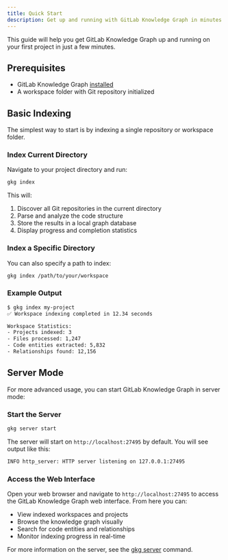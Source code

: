 ```yaml
---
title: Quick Start
description: Get up and running with GitLab Knowledge Graph in minutes
---
```


This guide will help you get GitLab Knowledge Graph up and running on your first project in just a few minutes.

## Prerequisites

- GitLab Knowledge Graph [installed](/getting-started/installation)
- A workspace folder with Git repository initialized

## Basic Indexing

The simplest way to start is by indexing a single repository or workspace folder.

### Index Current Directory

Navigate to your project directory and run:

```bash
gkg index
```

This will:

1. Discover all Git repositories in the current directory
2. Parse and analyze the code structure
3. Store the results in a local graph database
4. Display progress and completion statistics

### Index a Specific Directory

You can also specify a path to index:

```bash
gkg index /path/to/your/workspace
```

### Example Output

```bash
$ gkg index my-project
✅ Workspace indexing completed in 12.34 seconds

Workspace Statistics:
- Projects indexed: 3
- Files processed: 1,247
- Code entities extracted: 5,832
- Relationships found: 12,156
```

## Server Mode

For more advanced usage, you can start GitLab Knowledge Graph in server mode:

### Start the Server

```bash
gkg server start
```

The server will start on `http://localhost:27495` by default. You will see output like this:

```bash
INFO http_server: HTTP server listening on 127.0.0.1:27495
```

### Access the Web Interface

Open your web browser and navigate to `http://localhost:27495` to access the GitLab Knowledge Graph web interface. From here you can:

- View indexed workspaces and projects
- Browse the knowledge graph visually
- Search for code entities and relationships
- Monitor indexing progress in real-time

For more information on the server, see the [gkg server](../cli/server.md) command.
